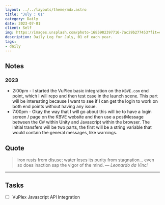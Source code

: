 ```yaml
---
layout: ../../layouts/theme/mdx.astro
title: "July : 01"
category: Daily
date: 2023-07-01
client: Self
img: https://images.unsplash.com/photo-1685902397716-7ac29b277453?fit=crop&q=85&w=1400&h=700
description: Daily Log for July, 01 of each year.
tags:
- daily
---
```


## Notes
### 2023
- 2:00pm - I started the VuPlex basic integration on the `KBVE.com` end point, which I will repo and then test case in the launch scene. This part will be interesting because I want to see if I can get the login to work on both end points without having any issue. 
- 7:00pm - Okay the way that I will go about this will be to have a login screen / page on the KBVE website and then use a postMessage between the C# within Unity and Javascript within the browser. The initial transfers will be two parts, the first will be a string variable that would contain the general messages, like warnings. 

## Quote

> Iron rusts from disuse; water loses its purity from stagnation... even so does inaction sap the vigor of the mind.
> — <cite>Leonardo da Vinci</cite>

---

## Tasks

- [ ] VuPlex Javascript API Integration